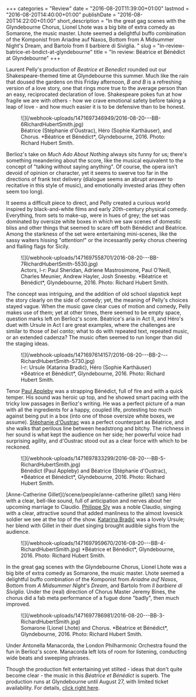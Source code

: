 +++
categories = "Review"
date = "2016-08-20T11:39:00+01:00"
lastmod = "2016-08-20T14:40:00+01:00"
publishDate = "2016-08-20T14:22:00+01:00"
short_description = "In the great gag scenes with the Glyndebourne Chorus, Lionel Lhote was a big bite of extra comedy as Somarone, the music master. Lhote seemed a delightful buffo combination of the Komponist from Ariadne auf Naxos, Bottom from A Midsummer Night's Dream, and Bartolo from Il barbiere di Siviglia. "
slug = "in-review-batrice-et-bndict-at-glyndebourne"
title = "In review: Béatrice et Bénédict at Glyndebourne"
+++

Laurent Pelly's production of *Beatrice et Benedict* rounded out our Shakespeare-themed time at Glyndebourne this summer. Much like the rain that doused the gardens on this Friday afternoon, *B and B* is a refreshing version of a love story, one that rings more true to the average person than an easy, reciprocated declaration of love. Shakespeare pokes fun at how fragile we are with others - how we crave emotional safety before taking a leap of love - and how much easier it is to be defensive than to be honest.

<figure data-type="image">
![](/webhook-uploads/1471697346949/2016-08-20---BB-6RichardHubertSmith.jpg)
<figcaption>Béatrice (Stéphanie d'Oustrac), Héro (Sophie Karthäuser), and Chorus. *Béatrice et Bénédict*, Glyndebourne, 2016. Photo: Richard Hubert Smith.</figcaption>
</figure>

Berlioz's take on *Much Ado About Nothing* always sits funny for us; there's something meandering about the score, like the musical equivalent to the concept of "talking without saying anything". Of course, the opera isn't devoid of opinion or character, yet it seems to swerve too far in the directions of frank text delivery (dialogue seems an abrupt answer to recitative in this style of music), and emotionally invested arias (they often seem too long).

It seems a difficult piece to direct, and Pelly created a curious world inspired by black-and-white films and early 20th-century physical comedy. Everything, from sets to make-up, were in hues of grey; the set was dominated by oversize white boxes in which we saw scenes of domestic bliss and other things that seemed to scare off both Bénédict and Béatrice. Among the starkness of the set were entertaining mini-scenes, like the sassy waiters hissing "*attention!*" or the incessantly perky chorus cheering and flailing flags for Sicily.

<figure data-type="image">
![](/webhook-uploads/1471697558701/2016-08-20---BB-7RichardHubertSmith-5530.jpg)
<figcaption>Actors, l-r: Paul Sheridan, Adriene Mastrosimone, Paul O'Neill, Charles Meunier, Andrew Hayler, Josh Sneesby. *Béatrice et Bénédict*, Glyndebourne, 2016. Photo: Richard Hubert Smith.</figcaption>
</figure>

The concept was intriguing, and the addition of old school slapstick kept the story clearly on the side of comedy; yet, the meaning of Pelly's choices stayed vague. When the music gave clear cues of motion and comedy, Pelly makes use of them; yet at other times, there seemed to be empty space, question marks left on Berlioz's score. Béatrice's aria in Act II, and Héro's duet with Ursule in Act I are great examples, where the challenges are similar to those of *bel canto*; what to do with repeated text, repeated music, or an extended cadenza? The music often seemed to run longer than did the staging ideas.

<figure data-type="image">
![](/webhook-uploads/1471697614157/2016-08-20---BB-2---RichardHubertSmith-5730.jpg)
<figcaption>l-r: Ursule (Katarina Bradić), Héro (Sophie Karthäuser) *Béatrice et Bénédict*, Glyndebourne, 2016. Photo: Richard Hubert Smith.</figcaption>
</figure>

Tenor [Paul Appleby](/scene/people/paul-appleby/) was a strapping Bénédict, full of fire and with a quick temper. His sound was heroic up top, and he showed smart pacing with the tricky low passages in Berlioz's writing. He was a perfect picture of a man with all the ingredients for a happy, coupled life, protesting too much against being put in a box (into one of those oversize white boxes, we assume). [Stéphanie d'Oustrac](https://twitter.com/doustrac) was a perfect counterpart as Béatrice, and she walks that perilous line between headstrong and bitchy. The richness in her sound is what kept the audience on her side; her powerful voice had surprising agility, and d'Oustrac stood out as a clear force with which to be reckoned.

<figure data-type="image">
![](/webhook-uploads/1471697833299/2016-08-20---BB-5-RichardHubertSmith.jpg)
<figcaption>Bénédict (Paul Appleby) and Béatrice (Stéphanie d'Oustrac), *Béatrice et Bénédict*, Glyndebourne, 2016. Photo: Richard Hubert Smith.</figcaption>
</figure>

[Anne-Catherine Gillet](/scene/people/anne-catherine gillet/) sang Héro with a clear, bell-like sound, full of anticipation and nerves about her upcoming marriage to Claudio. [Philippe Sly](/scene/people/philippe-sly/) was a noble Claudio, singing with a clear, attractive sound that added manliness to the almost lovesick soldier we see at the top of the show. [Katarina Bradić](/scene/people/katarina-bradic/) was a lovely Ursule; her blend with Gillet in their duet singing brought audible sighs from the audience.

<figure data-type="image">
<figcaption>![](/webhook-uploads/1471697959670/2016-08-20---BB-4-RichardHubertSmith.jpg) *Béatrice et Bénédict*, Glyndebourne, 2016. Photo: Richard Hubert Smith.</figcaption>
</figure>

In the great gag scenes with the Glyndebourne Chorus, Lionel Lhote was a big bite of extra comedy as Somarone, the music master. Lhote seemed a delightful buffo combination of the Komponist from *Ariadne auf Naxos*, Bottom from *A Midsummer Night's Dream*, and Bartolo from *Il barbiere di Siviglia*. Under the (real) direction of Chorus Master Jeremy Bines, the chorus did a fab meta performance of a fugue done "badly", then much improved. 

<figure data-type="image">
![](/webhook-uploads/1471697786981/2016-08-20---BB-3-RichardHubertSmith.jpg)
<figcaption>Somarone (Lionel Lhote) and Chorus. *Béatrice et Bénédict*, Glyndebourne, 2016. Photo: Richard Hubert Smith.</figcaption>
</figure>

Under Antonella Manacorda, the London Philharmonic Orchestra found the fun in Berlioz's score. Manacorda left lots of room for listening, conducting wide beats and sweeping phrases.

Though the production felt entertaining yet stilted - ideas that don't quite become clear - the music in this *Béatrice et Bénédict* is superb. The production runs at Glyndebourne until August 27, with limited ticket availability. For details, [click right here](http://www.glyndebourne.com/tickets-and-whats-on/events/2016/beatrice-et-benedict/).
